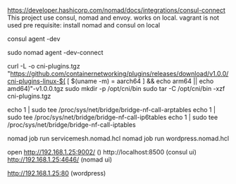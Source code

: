 https://developer.hashicorp.com/nomad/docs/integrations/consul-connect
This project use consul, nomad and envoy. 
works on local. vagrant is not used
pre requisite: install nomad and consul on local 


consul agent -dev

sudo nomad agent -dev-connect

curl -L -o cni-plugins.tgz "https://github.com/containernetworking/plugins/releases/download/v1.0.0/cni-plugins-linux-$( [ $(uname -m) = aarch64 ] && echo arm64 || echo amd64)"-v1.0.0.tgz
sudo mkdir -p /opt/cni/bin
sudo tar -C /opt/cni/bin -xzf cni-plugins.tgz



echo 1 | sudo tee /proc/sys/net/bridge/bridge-nf-call-arptables
echo 1 | sudo tee /proc/sys/net/bridge/bridge-nf-call-ip6tables
echo 1 | sudo tee /proc/sys/net/bridge/bridge-nf-call-iptables


nomad job run servicemesh.nomad.hcl
nomad job run wordpress.nomad.hcl

open http://192.168.1.25:9002/  ()
http://localhost:8500   (consul ui)
http://192.168.1.25:4646/  (nomad ui)

http://192.168.1.25:80  (wordpress)